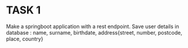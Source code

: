 # TASK 1
Make a springboot application with a rest endpoint. Save user details in database : name, surname, birthdate, address{street, number, postcode, place, country}
